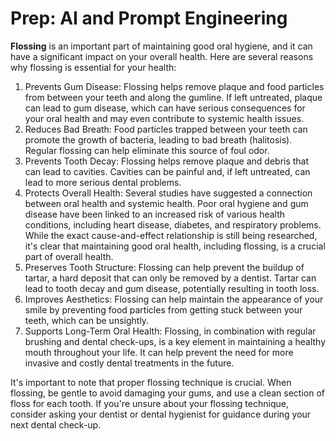 # Prep: AI  and Prompt Engineering 

**Flossing** is an important part of maintaining good oral hygiene, and it can have a significant impact on your overall health. Here are several reasons why flossing is essential for your health:

1. Prevents Gum Disease: Flossing helps remove plaque and food particles from between your teeth and along the gumline. If left untreated, plaque can lead to gum disease, which can have serious consequences for your oral health and may even contribute to systemic health issues.
2. Reduces Bad Breath: Food particles trapped between your teeth can promote the growth of bacteria, leading to bad breath (halitosis). Regular flossing can help eliminate this source of foul odor.
3. Prevents Tooth Decay: Flossing helps remove plaque and debris that can lead to cavities. Cavities can be painful and, if left untreated, can lead to more serious dental problems.
4. Protects Overall Health: Several studies have suggested a connection between oral health and systemic health. Poor oral hygiene and gum disease have been linked to an increased risk of various health conditions, including heart disease, diabetes, and respiratory problems. While the exact cause-and-effect relationship is still being researched, it's clear that maintaining good oral health, including flossing, is a crucial part of overall health.
5. Preserves Tooth Structure: Flossing can help prevent the buildup of tartar, a hard deposit that can only be removed by a dentist. Tartar can lead to tooth decay and gum disease, potentially resulting in tooth loss.
6. Improves Aesthetics: Flossing can help maintain the appearance of your smile by preventing food particles from getting stuck between your teeth, which can be unsightly.
7. Supports Long-Term Oral Health: Flossing, in combination with regular brushing and dental check-ups, is a key element in maintaining a healthy mouth throughout your life. It can help prevent the need for more invasive and costly dental treatments in the future.

It's important to note that proper flossing technique is crucial. When flossing, be gentle to avoid damaging your gums, and use a clean section of floss for each tooth. If you're unsure about your flossing technique, consider asking your dentist or dental hygienist for guidance during your next dental check-up.